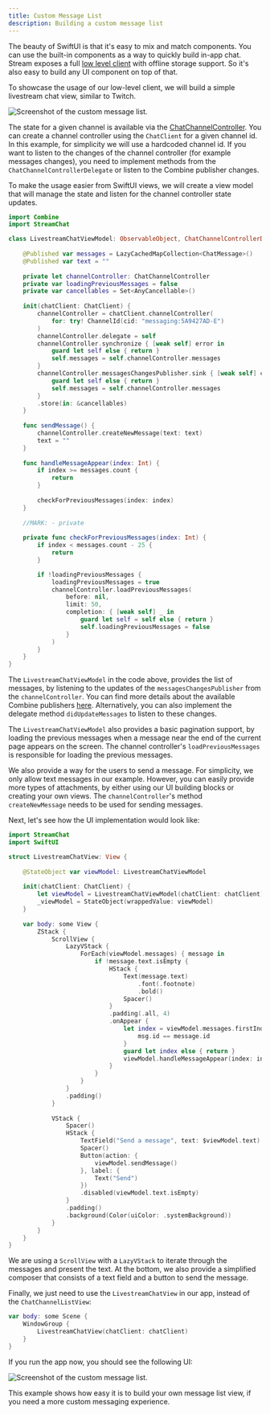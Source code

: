 ```yaml
---
title: Custom Message List
description: Building a custom message list
---
```


The beauty of SwiftUI is that it's easy to mix and match components. You can use the built-in components as a way to quickly build in-app chat. 
Stream exposes a full [low level client](https://getstream.io/chat/docs/ios-swift/?language=swift) with offline storage support. So it's also easy to build any UI component on top of that.

To showcase the usage of our low-level client, we will build a simple livestream chat view, similar to Twitch. 

![Screenshot of the custom message list.](../../assets/custom-message-list.png)

The state for a given channel is available via the [ChatChannelController](https://getstream.io/chat/docs/sdk/ios/client/controllers/channels/#channelcontroller). 
You can create a channel controller using the `ChatClient` for a given channel id. In this example, for simplicity we will use a hardcoded channel id.
If you want to listen to the changes of the channel controller (for example messages changes), you need to implement methods from the `ChatChannelControllerDelegate` or listen to the Combine publisher changes.

To make the usage easier from SwiftUI views, we will create a view model that will manage the state and listen for the channel controller state updates.

```swift
import Combine
import StreamChat

class LivestreamChatViewModel: ObservableObject, ChatChannelControllerDelegate {
    
    @Published var messages = LazyCachedMapCollection<ChatMessage>()
    @Published var text = ""
    
    private let channelController: ChatChannelController
    private var loadingPreviousMessages = false
    private var cancellables = Set<AnyCancellable>()
    
    init(chatClient: ChatClient) {
        channelController = chatClient.channelController(
            for: try! ChannelId(cid: "messaging:5A9427AD-E")
        )
        channelController.delegate = self
        channelController.synchronize { [weak self] error in
            guard let self else { return }
            self.messages = self.channelController.messages
        }
        channelController.messagesChangesPublisher.sink { [weak self] changes in
            guard let self else { return }
            self.messages = self.channelController.messages
        }
        .store(in: &cancellables)
    }
    
    func sendMessage() {
        channelController.createNewMessage(text: text)
        text = ""
    }
    
    func handleMessageAppear(index: Int) {
        if index >= messages.count {
            return
        }
        
        checkForPreviousMessages(index: index)
    }
    
    //MARK: - private
    
    private func checkForPreviousMessages(index: Int) {
        if index < messages.count - 25 {
            return
        }

        if !loadingPreviousMessages {
            loadingPreviousMessages = true
            channelController.loadPreviousMessages(
                before: nil,
                limit: 50,
                completion: { [weak self] _ in
                    guard let self = self else { return }
                    self.loadingPreviousMessages = false
                }
            )
        }
    }
}
``` 

The `LivestreamChatViewModel` in the code above, provides the list of messages, by listening to the updates of the `messagesChangesPublisher` from the `channelController`. You can find more details about the available Combine publishers [here](https://getstream.io/chat/docs/sdk/ios/combine/channels/).
Alternatively, you can also implement the delegate method `didUpdateMessages` to listen to these changes.

The `LivestreamChatViewModel` also provides a basic pagination support, by loading the previous messages when a message near the end of the current page appears on the screen. 
The channel controller's `loadPreviousMessages` is responsible for loading the previous messages.

We also provide a way for the users to send a message. 
For simplicity, we only allow text messages in our example. 
However, you can easily provide more types of attachments, by either using our UI building blocks or creating your own views. 
The `channelController`'s method `createNewMessage` needs to be used for sending messages.

Next, let's see how the UI implementation would look like:

```swift
import StreamChat
import SwiftUI

struct LivestreamChatView: View {
    
    @StateObject var viewModel: LivestreamChatViewModel
        
    init(chatClient: ChatClient) {
        let viewModel = LivestreamChatViewModel(chatClient: chatClient)
        _viewModel = StateObject(wrappedValue: viewModel)
    }
    
    var body: some View {
        ZStack {
            ScrollView {
                LazyVStack {
                    ForEach(viewModel.messages) { message in
                        if !message.text.isEmpty {
                            HStack {
                                Text(message.text)
                                    .font(.footnote)
                                    .bold()
                                Spacer()
                            }
                            .padding(.all, 4)
                            .onAppear {
                                let index = viewModel.messages.firstIndex { msg in
                                    msg.id == message.id
                                }
                                guard let index else { return }
                                viewModel.handleMessageAppear(index: index)
                            }
                        }
                    }
                }
                .padding()
            }
            
            VStack {
                Spacer()
                HStack {
                    TextField("Send a message", text: $viewModel.text)
                    Spacer()
                    Button(action: {
                        viewModel.sendMessage()
                    }, label: {
                        Text("Send")
                    })
                    .disabled(viewModel.text.isEmpty)
                }
                .padding()
                .background(Color(uiColor: .systemBackground))
            }
        }
    }
}
```

We are using a `ScrollView` with a `LazyVStack` to iterate through the messages and present the text. 
At the bottom, we also provide a simplified composer that consists of a text field and a button to send the message.

Finally, we just need to use the `LivestreamChatView` in our app, instead of the `ChatChannelListView`:

```swift
var body: some Scene {
    WindowGroup {
        LivestreamChatView(chatClient: chatClient)
    }
}
```

If you run the app now, you should see the following UI:

![Screenshot of the custom message list.](../../assets/custom-message-list.png)

This example shows how easy it is to build your own message list view, if you need a more custom messaging experience.